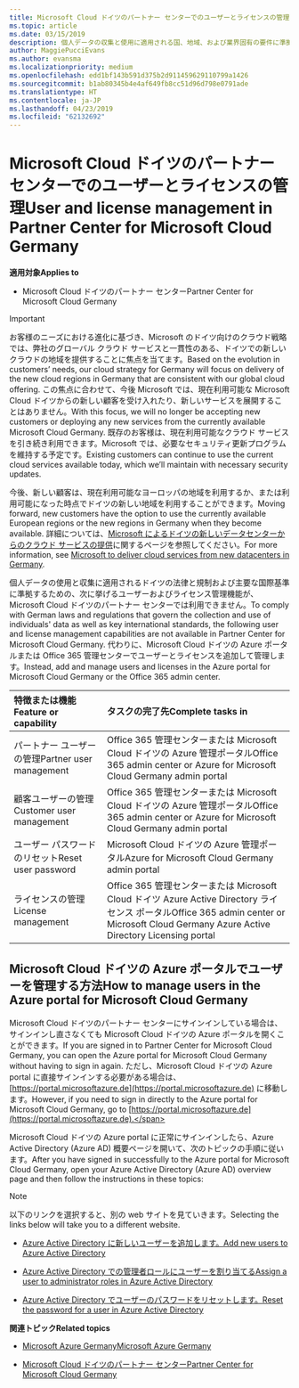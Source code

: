 ```yaml
---
title: Microsoft Cloud ドイツのパートナー センターでのユーザーとライセンスの管理 | Microsoft Cloud ドイツのパートナー センター
ms.topic: article
ms.date: 03/15/2019
description: 個人データの収集と使用に適用される国、地域、および業界固有の要件に準拠するためのユーザー管理機能が、Microsoft Cloud ドイツのパートナー センターでは利用できません。 代わりに、Microsoft Cloud ドイツの Azure ポータルでユーザーを追加および管理します。
author: MaggiePucciEvans
ms.author: evansma
ms.localizationpriority: medium
ms.openlocfilehash: edd1bf143b591d375b2d911459629110799a1426
ms.sourcegitcommit: b1ab80345b4e4af649fb8cc51d96d798e0791ade
ms.translationtype: HT
ms.contentlocale: ja-JP
ms.lasthandoff: 04/23/2019
ms.locfileid: "62132692"
---
```

# <a name="user-and-license-management-in-partner-center-for-microsoft-cloud-germany"></a><span data-ttu-id="e93d8-104">Microsoft Cloud ドイツのパートナー センターでのユーザーとライセンスの管理</span><span class="sxs-lookup"><span data-stu-id="e93d8-104">User and license management in Partner Center for Microsoft Cloud Germany</span></span>

<span data-ttu-id="e93d8-105">**適用対象**</span><span class="sxs-lookup"><span data-stu-id="e93d8-105">**Applies to**</span></span>

-  <span data-ttu-id="e93d8-106">Microsoft Cloud ドイツのパートナー センター</span><span class="sxs-lookup"><span data-stu-id="e93d8-106">Partner Center for Microsoft Cloud Germany</span></span>

> [!IMPORTANT]
> <span data-ttu-id="e93d8-107">お客様のニーズにおける進化に基づき、Microsoft のドイツ向けのクラウド戦略では、弊社のグローバル クラウド サービスと一貫性のある、ドイツでの新しいクラウドの地域を提供することに焦点を当てます。</span><span class="sxs-lookup"><span data-stu-id="e93d8-107">Based on the evolution in customers’ needs, our cloud strategy for Germany will focus on delivery of the new cloud regions in Germany that are consistent with our global cloud offering.</span></span> <span data-ttu-id="e93d8-108">この焦点に合わせて、今後 Microsoft では、現在利用可能な Microsoft Cloud ドイツからの新しい顧客を受け入れたり、新しいサービスを展開することはありません。</span><span class="sxs-lookup"><span data-stu-id="e93d8-108">With this focus, we will no longer be accepting new customers or deploying any new services from the currently available Microsoft Cloud Germany.</span></span> <span data-ttu-id="e93d8-109">既存のお客様は、現在利用可能なクラウド サービスを引き続き利用できます。Microsoft では、必要なセキュリティ更新プログラムを維持する予定です。</span><span class="sxs-lookup"><span data-stu-id="e93d8-109">Existing customers can continue to use the current cloud services available today, which we’ll maintain with necessary security updates.</span></span>
>  
> <span data-ttu-id="e93d8-110">今後、新しい顧客は、現在利用可能なヨーロッパの地域を利用するか、または利用可能になった時点でドイツの新しい地域を利用することができます。</span><span class="sxs-lookup"><span data-stu-id="e93d8-110">Moving forward, new customers have the option to use the currently available European regions or the new regions in Germany when they become available.</span></span> <span data-ttu-id="e93d8-111">詳細については、[Microsoft によるドイツの新しいデータセンターからのクラウド サービスの提供](https://news.microsoft.com/europe/2018/08/31/microsoft-to-deliver-cloud-services-from-new-datacentres-in-germany-in-2019-to-meet-evolving-customer-needs/)に関するページを参照してください。</span><span class="sxs-lookup"><span data-stu-id="e93d8-111">For more information, see [Microsoft to deliver cloud services from new datacenters in Germany](https://news.microsoft.com/europe/2018/08/31/microsoft-to-deliver-cloud-services-from-new-datacentres-in-germany-in-2019-to-meet-evolving-customer-needs/).</span></span>

<span data-ttu-id="e93d8-112">個人データの使用と収集に適用されるドイツの法律と規制および主要な国際基準に準拠するための、次に挙げるユーザーおよびライセンス管理機能が、Microsoft Cloud ドイツのパートナー センターでは利用できません。</span><span class="sxs-lookup"><span data-stu-id="e93d8-112">To comply with German laws and regulations that govern the collection and use of individuals' data as well as key international standards, the following user and license management capabilities are not available in Partner Center for Microsoft Cloud Germany.</span></span> <span data-ttu-id="e93d8-113">代わりに、Microsoft Cloud ドイツの Azure ポータルまたは Office 365 管理センターでユーザーとライセンスを追加して管理します。</span><span class="sxs-lookup"><span data-stu-id="e93d8-113">Instead, add and manage users and licenses in the Azure portal for Microsoft Cloud Germany or the Office 365 admin center.</span></span>

<span data-ttu-id="e93d8-114">特徴または機能</span><span class="sxs-lookup"><span data-stu-id="e93d8-114">Feature or capability</span></span> | <span data-ttu-id="e93d8-115">タスクの完了先</span><span class="sxs-lookup"><span data-stu-id="e93d8-115">Complete tasks in</span></span>
:--- | :---
<span data-ttu-id="e93d8-116">パートナー ユーザーの管理</span><span class="sxs-lookup"><span data-stu-id="e93d8-116">Partner user management</span></span> | <span data-ttu-id="e93d8-117">Office 365 管理センターまたは Microsoft Cloud ドイツの Azure 管理ポータル</span><span class="sxs-lookup"><span data-stu-id="e93d8-117">Office 365 admin center or Azure for Microsoft Cloud Germany admin portal</span></span>
<span data-ttu-id="e93d8-118">顧客ユーザーの管理</span><span class="sxs-lookup"><span data-stu-id="e93d8-118">Customer user management</span></span> | <span data-ttu-id="e93d8-119">Office 365 管理センターまたは Microsoft Cloud ドイツの Azure 管理ポータル</span><span class="sxs-lookup"><span data-stu-id="e93d8-119">Office 365 admin center or Azure for Microsoft Cloud Germany admin portal</span></span>
<span data-ttu-id="e93d8-120">ユーザー パスワードのリセット</span><span class="sxs-lookup"><span data-stu-id="e93d8-120">Reset user password</span></span> | <span data-ttu-id="e93d8-121">Microsoft Cloud ドイツの Azure 管理ポータル</span><span class="sxs-lookup"><span data-stu-id="e93d8-121">Azure for Microsoft Cloud Germany admin portal</span></span>
<span data-ttu-id="e93d8-122">ライセンスの管理</span><span class="sxs-lookup"><span data-stu-id="e93d8-122">License management</span></span> | <span data-ttu-id="e93d8-123">Office 365 管理センターまたは Microsoft Cloud ドイツ Azure Active Directory ライセンス ポータル</span><span class="sxs-lookup"><span data-stu-id="e93d8-123">Office 365 admin center or Microsoft Cloud Germany Azure Active Directory Licensing portal</span></span>

## <a name="how-to-manage-users-in-the-azure-portal-for-microsoft-cloud-germany"></a><span data-ttu-id="e93d8-124">Microsoft Cloud ドイツの Azure ポータルでユーザーを管理する方法</span><span class="sxs-lookup"><span data-stu-id="e93d8-124">How to manage users in the Azure portal for Microsoft Cloud Germany</span></span> 

<span data-ttu-id="e93d8-125">Microsoft Cloud ドイツのパートナー センターにサインインしている場合は、サインインし直さなくても Microsoft Cloud ドイツの Azure ポータルを開くことができます。</span><span class="sxs-lookup"><span data-stu-id="e93d8-125">If you are signed in to Partner Center for Microsoft Cloud Germany, you can open the Azure portal for Microsoft Cloud Germany without having to sign in again.</span></span> <span data-ttu-id="e93d8-126">ただし、Microsoft Cloud ドイツの Azure portal に直接サインインする必要がある場合は、[https://portal.microsoftazure.de](https://portal.microsoftazure.de) に移動します。</span><span class="sxs-lookup"><span data-stu-id="e93d8-126">However, if you need to sign in directly to the Azure portal for Microsoft Cloud Germany, go to [https://portal.microsoftazure.de](https://portal.microsoftazure.de).</span></span> 

<span data-ttu-id="e93d8-127">Microsoft Cloud ドイツの Azure portal に正常にサインインしたら、Azure Active Directory (Azure AD) 概要ページを開いて、次のトピックの手順に従います。</span><span class="sxs-lookup"><span data-stu-id="e93d8-127">After you have signed in successfully to the Azure portal for Microsoft Cloud Germany, open your Azure Active Directory (Azure AD) overview page and then follow the instructions in these topics:</span></span>

> [!NOTE]  
> <span data-ttu-id="e93d8-128">以下のリンクを選択すると、別の web サイトを見ていきます。</span><span class="sxs-lookup"><span data-stu-id="e93d8-128">Selecting the links below will take you to a different website.</span></span> 

-  [<span data-ttu-id="e93d8-129">Azure Active Directory に新しいユーザーを追加します。</span><span class="sxs-lookup"><span data-stu-id="e93d8-129">Add new users to Azure Active Directory</span></span>](https://docs.microsoft.com/azure/active-directory/active-directory-users-create-azure-portal)

-  [<span data-ttu-id="e93d8-130">Azure Active Directory での管理者ロールにユーザーを割り当てる</span><span class="sxs-lookup"><span data-stu-id="e93d8-130">Assign a user to administrator roles in Azure Active Directory</span></span>](https://docs.microsoft.com/azure/active-directory/active-directory-users-assign-role-azure-portal)

-  [<span data-ttu-id="e93d8-131">Azure Active Directory でユーザーのパスワードをリセットします。</span><span class="sxs-lookup"><span data-stu-id="e93d8-131">Reset the password for a user in Azure Active Directory</span></span>](https://docs.microsoft.com/azure/active-directory/active-directory-users-reset-password-azure-portal)

<span data-ttu-id="e93d8-132">**関連トピック**</span><span class="sxs-lookup"><span data-stu-id="e93d8-132">**Related topics**</span></span>

-  [<span data-ttu-id="e93d8-133">Microsoft Azure Germany</span><span class="sxs-lookup"><span data-stu-id="e93d8-133">Microsoft Azure Germany</span></span>](https://azure.microsoft.com/en-us/global-infrastructure/germany/)

-  [<span data-ttu-id="e93d8-134">Microsoft Cloud ドイツのパートナー センター</span><span class="sxs-lookup"><span data-stu-id="e93d8-134">Partner Center for Microsoft Cloud Germany</span></span>](partner-center-for-microsoft-cloud-germany.md)



